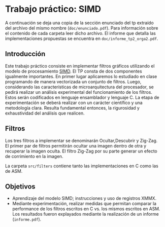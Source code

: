 # Trabajo práctico: SIMD

A continuación se deja una copia de la sección enunciado del tp extraído del archivo del mismo nombre (`doc/enunciado.pdf`). Para información sobre el contenido de cada carpeta leer dicho archivo. El informe que detalla las implementaciones propuestas se encuentra en `doc/informe_tp2_orga2.pdf`.

## Introducción

Este trabajo práctico consiste en implementar filtros gráficos utilizando el modelo de 
procesamiento [SIMD](https://es.wikipedia.org/wiki/SIMD). El TP consta de dos componentes igualmente importantes. En primer lugar
aplicaremos lo estudiado en clase programando de manera vectorizada un conjunto de filtros.
Luego, considerando las características de microarquitectura del procesador, se pedirá realizar
un análisis experimental del funcionamiento de los filtros. Estos serán codificados en lenguaje
ensamblador y lenguaje C.
La etapa de experimentación se deberá realizar con un carácter científico y una metodología
clara. Resulta fundamental entonces, la rigurosidad y exhaustividad del análisis que realicen.

## Filtros

Los tres filtros a implementar se denominarán Ocultar,Descubrir y Zig-Zag. El primer par
de filtros permitirán ocultar una imagen dentro de otra y recuperar la imagen oculta. El filtro
Zig-Zag por su parte generar un efecto de corrimiento en la imagen.

La carpeta `src/filters` contiene tanto las implementaciones en C como las de ASM.

## Objetivos
- Aprendizaje del modelo SIMD; instrucciones y uso de registros XMMX.
- Mediante experimentación, realizar medidas que permitan comparar la performance de los filtros escritos en C vs. los mismos escritos en ASM. Los resultados fueron explayados mediante la realización de un informe (`informe.pdf`).
